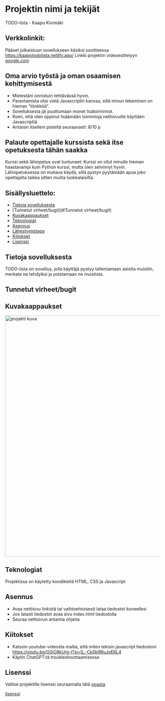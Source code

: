 # Projektin nimi ja tekijät
TODO-lista - Kaapo Kivimäki

## Verkkolinkit:
Pääset julkaistuun sovellukseen käsiksi osoitteessa https://kaapotodolista.netlify.app/
Linkki projektin videoesittelyyn [google.com](https://google.com)

## Oma arvio työstä ja oman osaamisen kehittymisestä
- Mielestäni onnistuin tehtävässä hyvin.
- Parantamista olisi vielä Javascriptin kanssa, sillä minun tekeminen on hieman "tönkköä".
- Sovelluksesta jäi puuttumaan monet lisätoiminnot.
- Koen, että olen oppinut lisäämään toimintoja nettisivuille käyttäen Javascriptiä.
- Antaisin itselleni pisteitä seuraavasti: 8/10 p

## Palaute opettajalle kurssista sekä itse opetuksesta tähän saakka
Kurssi sekä lähiopetus ovat tuntuneet: Kurssi on ollut minulle hieman haastavampi kuin Python kurssi, mutta olen selvinnyt hyvin. Lähiopetuksessa on mukava käydä, sillä pystyn pyytämään apua joko opettajalta taikka sitten muilta luokkalaisilta.

## Sisällysluettelo:

- [Tietoja sovelluksesta](#tietoja-sovelluksesta)
- [Tunnetut virheet/bugit](#Tunnetut virheet/bugit)
- [Kuvakaappaukset](#kuvakaappaukset)
- [Teknologiat](#teknologiat)
- [Asennus](#asennus)
- [Lähestymistapa](#lähestymistapa)
- [Kiitokset](#kiitokset)
- [Lisenssi](#lisenssi)

## Tietoja sovelluksesta
TODO-lista on sovellus, jolla käyttäjä pystyy tallentamaan asioita muistiin, merkata ne tehdyiksi ja poistamaan ne muistista.

## Tunnetut virheet/bugit


## Kuvakaappaukset
<img width="995" height="784" alt="projekti kuva" src="https://github.com/user-attachments/assets/e70f42d1-a3fe-4dce-8a77-67e1bf8e4760" />

## Teknologiat
Projektissa on käytetty koodikieliä HTML, CSS ja Javascript

## Asennus
- Avaa nettisivu linkistä tai vaihtoehtoisesti lataa tiedostot koneellesi
- Jos latasit tiedostot avaa sivu index.html tiedostolla
- Seuraa nettisivun antamia ohjeita

## Kiitokset
- Katsoin youtube-videosta mallia, että miten tekisin javascript tiedostoni https://youtu.be/G0jO8kUrg-I?si=0_-CkSb9RuJqE6L4 
- Käytin ChatGPT:tä troubleshoottaamisessa

## Lisenssi
Valitse projektille lisenssi seuraamalla tätä [opasta](https://docs.github.com/en/communities/setting-up-your-project-for-healthy-contributions/adding-a-license-to-a-repository).

 [lisenssi](https://github.com/KAK00170/Projekti-1-Javascript-TODO-lista/blob/main/LICENSE)

